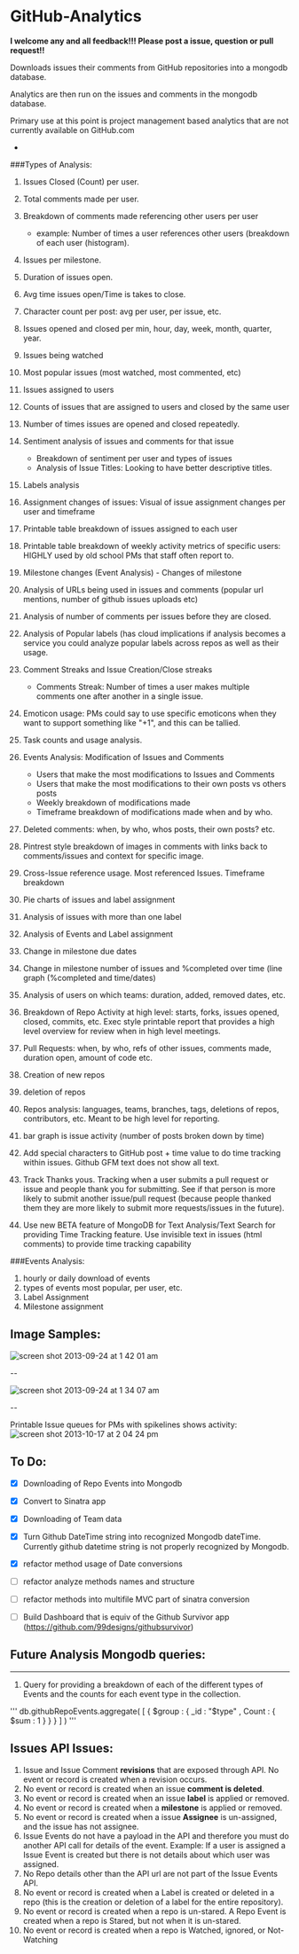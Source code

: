 GitHub-Analytics
================

**I welcome any and all feedback!!! Please post a issue, question or pull request!!**

Downloads issues their comments from GitHub repositories into a mongodb database.

Analytics are then run on the issues and comments in the mongodb database.

Primary use at this point is project management based analytics that are not currently available on GitHub.com

-

###Types of Analysis:

1. Issues Closed (Count) per user.
2. Total comments made per user.
3. Breakdown of comments made referencing other users per user
	- example: Number of times a user references other users (breakdown of each user (histogram).
4. Issues per milestone.
5. Duration of issues open.
6. Avg time issues open/Time is takes to close.
7. Character count per post: avg per user, per issue, etc.
8. Issues opened and closed per min, hour, day, week, month, quarter, year.
9. Issues being watched
10. Most popular issues (most watched, most commented, etc)
11. Issues assigned to users
12. Counts of issues that are assigned to users and closed by the same user
13. Number of times issues are opened and closed repeatedly.
14. Sentiment analysis of issues and comments for that issue
	- Breakdown of sentiment per user and types of issues
	- Analysis of Issue Titles: Looking to have better descriptive titles.
15. Labels analysis
16. Assignment changes of issues: Visual of issue assignment changes per user and timeframe
17. Printable table breakdown of issues assigned to each user
18. Printable table breakdown of weekly activity metrics of specific users: HIGHLY used by old school PMs that staff often report to.
19. Milestone changes (Event Analysis) - Changes of milestone
20. Analysis of URLs being used in issues and comments (popular url mentions, number of github issues uploads etc)
21. Analysis of number of comments per issues before they are closed.
22. Analysis of Popular labels (has cloud implications if analysis becomes a service you could analyze popular labels across repos as well as their usage.
23. Comment Streaks and Issue Creation/Close streaks
	- Comments Streak: Number of times a user makes multiple comments one after another in a single issue.
24. Emoticon usage: PMs could say to use specific emoticons when they want to support something like "+1", and this can be tallied.
25. Task counts and usage analysis.
26. Events Analysis: Modification of Issues and Comments
	- Users that make the most modifications to Issues and Comments
	- Users that make the most modifications to their own posts vs others posts
	- Weekly breakdown of modifications made
	- Timeframe breakdown of modifications made when and by who.
27. Deleted comments: when, by who, whos posts, their own posts? etc.
28. Pintrest style breakdown of images in comments with links back to comments/issues and context for specific image.
29. Cross-Issue reference usage.  Most referenced Issues. Timeframe breakdown
30. Pie charts of issues and label assignment
31. Analysis of issues with more than one label
32. Analysis of Events and Label assignment
33. Change in milestone due dates
34. Change in milestone number of issues and %completed over time (line graph (%completed and time/dates)
35. Analysis of users on which teams: duration, added, removed dates, etc.
36. Breakdown of Repo Activity at high level: starts, forks, issues opened, closed, commits, etc.  Exec style printable report that provides a high level overview for review when in high level meetings.
37. Pull Requests: when, by who, refs of other issues, comments made, duration open, amount of code etc.
38. Creation of new repos
39. deletion of repos
40. Repos analysis: languages, teams, branches, tags, deletions of repos, contributors, etc.  Meant to be high level for reporting.
41. bar graph is issue activity (number of posts broken down by time)
42. Add special characters to GitHub post + time value to do time tracking within issues.  Github GFM text does not show all text.
43. Track Thanks yous.  Tracking when a user submits a pull request or issue and people thank you for submitting.  See if that person is more likely to submit another issue/pull request (because people thanked them they are more likely to submit more requests/issues in the future).

44. Use new BETA feature of MongoDB for Text Analysis/Text Search for providing Time Tracking feature.  Use invisible text in issues (html comments) to provide time tracking capability


###Events Analysis:

1. hourly or daily download of events
2. types of events most popular, per user, etc.
3. Label Assignment
4. Milestone assignment



## Image Samples:

![screen shot 2013-09-24 at 1 42 01 am](https://f.cloud.github.com/assets/1994838/1197485/553afd28-24dc-11e3-9d84-9c7b32bbe69b.png)

--

![screen shot 2013-09-24 at 1 34 07 am](https://f.cloud.github.com/assets/1994838/1197486/5559f91c-24dc-11e3-9792-0c884526fd60.png)

--

Printable Issue queues for PMs with spikelines shows activity:
![screen shot 2013-10-17 at 2 04 24 pm](https://f.cloud.github.com/assets/1994838/1354563/d020bd84-3756-11e3-856b-34e29e3339c1.png)





## To Do:

- [x] Downloading of Repo Events into Mongodb
- [x] Convert to Sinatra app
- [x] Downloading of Team data
- [x] Turn Github DateTime string into recognized Mongodb dateTime.  Currently github datetime string is not properly recognized by Mongodb. 
- [x] refactor method usage of Date conversions
- [ ] refactor analyze methods names and structure
- [ ] refactor methods into multifile MVC part of sinatra conversion
- [ ] Build Dashboard that is equiv of the Github Survivor app (https://github.com/99designs/githubsurvivor)



## Future Analysis Mongodb queries:
---

1. Query for providing a breakdown of each of the different types of Events and the counts for each event type in the collection.

'''
db.githubRepoEvents.aggregate(
  [
    { $group : { _id : "$type" , Count : { $sum : 1 } } }
  ]
)
'''



## Issues API Issues:

1. Issue and Issue Comment **revisions** that are exposed through API.  No event or record is created when a revision occurs.
2. No event or record is created when an issue **comment is deleted**.
3. No event or record is created when an issue **label** is applied or removed.
4. No event or record is created when a **milestone** is applied or removed.
5. No event or record is created when a issue **Assignee** is un-assigned, and the issue has not assignee.
6. Issue Events do not have a payload in the API and therefore you must do another API call for details of the event.  Example: If a user is assigned a Issue Event is created but there is not details about which user was assigned.
7. No Repo details other than the API url are not part of the Issue Events API.
8. No event or record is created when a Label is created or deleted in a repo (this is the creation or deletion of a label for the entire repository).
9. No event or record is created when a repo is un-stared.  A Repo Event is created when a repo is Stared, but not when it is un-stared.
10. No event or record is created when a repo is Watched, ignored, or Not-Watching

